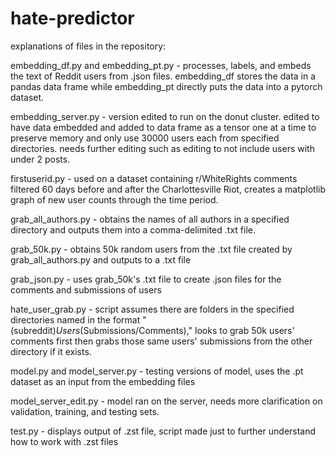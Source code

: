 # hate-predictor

explanations of files in the repository:

embedding_df.py and embedding_pt.py - processes, labels, and embeds the text of Reddit users from .json files. embedding_df stores the data in a pandas data frame while embedding_pt directly puts the data into a pytorch dataset. 

embedding_server.py - version edited to run on the donut cluster. edited to have data embedded and added to data frame as a tensor one at a time to preserve memory and only use 30000 users each from specified directories. needs further editing such as editing to not include users with under 2 posts.

firstuserid.py - used on a dataset containing r/WhiteRights comments filtered 60 days before and after the Charlottesville Riot, creates a matplotlib graph of new user counts through the time period.

grab_all_authors.py - obtains the names of all authors in a specified directory and outputs them into a comma-delimited .txt file.

grab_50k.py - obtains 50k random users from the .txt file created by grab_all_authors.py and outputs to a .txt file

grab_json.py - uses grab_50k's .txt file to create .json files for the comments and submissions of users

hate_user_grab.py - script assumes there are folders in the specified directories named in the format "(subreddit)_Users_(Submissions/Comments)," looks to grab 50k users' comments first then grabs those same users' submissions from the other directory if it exists.

model.py and model_server.py - testing versions of model, uses the .pt dataset as an input from the embedding files

model_server_edit.py - model ran on the server, needs more clarification on validation, training, and testing sets.

test.py - displays output of .zst file, script made just to further understand how to work with .zst files
